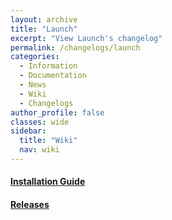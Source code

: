 ```yaml
---
layout: archive
title: "Launch"
excerpt: "View Launch's changelog"
permalink: /changelogs/launch
categories:
  - Information
  - Documentation
  - News
  - Wiki
  - Changelogs
author_profile: false
classes: wide
sidebar:
  title: "Wiki"
  nav: wiki
---
```


#### [Installation Guide](https://origami-games.github.io/installation-guide#launch)
#### [Releases](https://github.com/origami-games/launch/releases)
